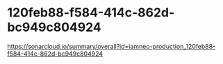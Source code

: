 # 120feb88-f584-414c-862d-bc949c804924
https://sonarcloud.io/summary/overall?id=iamneo-production_120feb88-f584-414c-862d-bc949c804924
